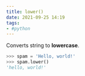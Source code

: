 ```yaml
---
title: lower()
date: 2021-09-25 14:19
tags:
- #python
---
```


Converts string to **lowercase**.

```python
>>> spam = 'Hello, world!'
>>> spam.lower()
'hello, world!'
```
